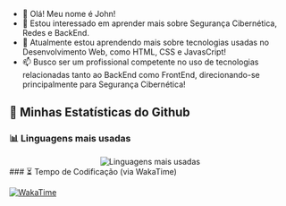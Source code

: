 - 👋 Olá! Meu nome é John!
- 👀 Estou interessado em aprender mais sobre Segurança Cibernética, Redes e BackEnd.
- 🌱 Atualmente estou aprendendo mais sobre tecnologias usadas no Desenvolvimento Web, como HTML, CSS e JavasCript!
- 📫 Busco ser um profissional competente no uso de tecnologias relacionadas tanto ao BackEnd como FrontEnd, direcionando-se principalmente para Segurança Cibernética!

## 🌟 Minhas Estatísticas do Github
### 📊 Linguagens mais usadas
<div align="center">
  <img src="https://github-readme-stats.vercel.app/api/top-langs/?username=StJ0hn&layout=compact&langs_count=5&theme=radical&cache_seconds=86400" alt="Linguagens mais usadas"/>
</div>
### ⏳ Tempo de Codificação (via WakaTime)

[![WakaTime](https://wakatime.com/badge/user/@StJ0hn.svg)](https://wakatime.com/@StJ0hn)

